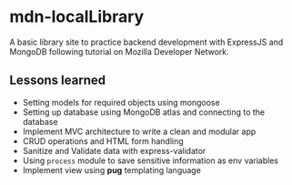# mdn-localLibrary

A basic library site to practice backend development with ExpressJS and MongoDB following tutorial on Mozilla Developer Network.

## Lessons learned

- Setting models for required objects using mongoose
- Setting up database using MongoDB atlas and connecting to the database
- Implement MVC architecture to write a clean and modular app
- CRUD operations and HTML form handling
- Sanitize and Validate data with express-validator
- Using <code>process</code> module to save sensitive information as env variables
- Implement view using **pug** templating language
